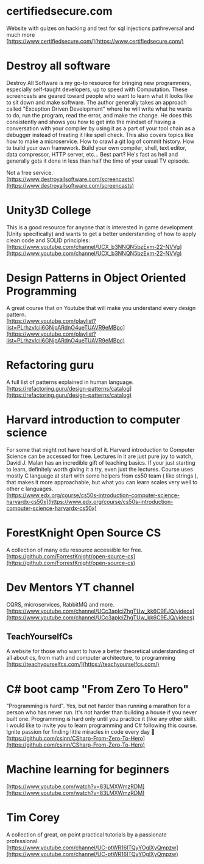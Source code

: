 ﻿# certifiedsecure.com
Website with quizes on hacking and test for sql injections pathreversal 
and much more  
[https://www.certifiedsecure.com/](https://www.certifiedsecure.com/)

# Destroy all software
Destroy All Software is my go-to resource for bringing new programmers, especially self-taught developers, 
up to speed with Computation. These screencasts are geared toward people who want to learn what it looks 
like to sit down and make software. 
The author generally takes an approach called "Exception Driven Development" where he will write 
what he wants to do, run the program, read the error, and make the change. He does this consistently 
and shows you how to get into the mindset of having a conversation with your compiler by using it as 
a part of your tool chain as a debugger instead of treating it like spell check. 
This also covers topics like how to make a microservice. How to crawl a git log of commit history. 
How to build your own framework. Build your own compiler, shell, text editor, data compressor, 
HTTP server, etc...
Best part? He's fast as hell and generally gets it done in less than half the time of your usual TV episode.

Not a free service.  
[https://www.destroyallsoftware.com/screencasts](https://www.destroyallsoftware.com/screencasts)

# Unity3D College
This is a good resource for anyone that is interested in game development (Unity specifically) 
and wants to get a better understanding of how to apply clean code and SOLID principles:  
[https://www.youtube.com/channel/UCX_b3NNQN5bzExm-22-NVVg](https://www.youtube.com/channel/UCX_b3NNQN5bzExm-22-NVVg)

# Design Patterns in Object Oriented Programming
A great course that on Youtube that will make you understand every design pattern.  
[https://www.youtube.com/playlist?list=PLrhzvIcii6GNjpARdnO4ueTUAVR9eMBpc](https://www.youtube.com/playlist?list=PLrhzvIcii6GNjpARdnO4ueTUAVR9eMBpc)

# Refactoring guru
A full list of patterns explained in human language.  
[https://refactoring.guru/design-patterns/catalog](https://refactoring.guru/design-patterns/catalog)

# Harvard introduction to computer science
For some that might not have heard of it. Harvard introduction to Computer Science can be accessed for free.
Lectures in it are just pure joy to watch, David J. Malan has an incredible gift of teaching basics.
If your just starting to learn, definitely worth giving it a try, even just the lectures.
Course uses mostly C language at start with some helpers from cs50 team ( like strings ),
that makes it more approachable, but what you can learn scales very well to other c languages.  
[https://www.edx.org/course/cs50s-introduction-computer-science-harvardx-cs50x](https://www.edx.org/course/cs50s-introduction-computer-science-harvardx-cs50x)

# ForestKnight Open Source CS
A collection of many edu resource accessible for free.  
[https://github.com/ForrestKnight/open-source-cs](https://github.com/ForrestKnight/open-source-cs)

# Dev Mentors YT channel
CQRS, microservices, RabbitMQ and more.  
[https://www.youtube.com/channel/UCc3apIciZhgTUw_kk6C9EJQ/videos](https://www.youtube.com/channel/UCc3apIciZhgTUw_kk6C9EJQ/videos)

## TeachYourselfCs
A website for those who want to have a better theoretical understanding of all about cs, from math and computer architecture, to programming  
[https://teachyourselfcs.com/](https://teachyourselfcs.com/)

# C# boot camp "From Zero To Hero"
"Programming is hard". Yes, but not harder than running a marathon for a person who has never run. 
It's not harder than building a house if you never built one. Programming is hard only until 
you practice it (like any other skill). I would like to invite you to learn programming and 
C# following this course. Ignite passion for finding little miracles in code every day 🙂  
[https://github.com/csinn/CSharp-From-Zero-To-Hero](https://github.com/csinn/CSharp-From-Zero-To-Hero)

# Machine learning for beginners
[https://www.youtube.com/watch?v=83LMXWmzRDM](https://www.youtube.com/watch?v=83LMXWmzRDM)

# Tim Corey
A collection of great, on point practical tutorials by a passionate professional.  
[https://www.youtube.com/channel/UC-ptWR16ITQyYOglXyQmpzw](https://www.youtube.com/channel/UC-ptWR16ITQyYOglXyQmpzw)
